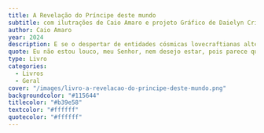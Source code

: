```yaml
---
title: A Revelação do Príncipe deste mundo
subtitle: com ilutrações de Caio Amaro e projeto Gráfico de Daielyn Cris Bertelli.
author: Caio Amaro
year: 2024
description: E se o despertar de entidades cósmicas lovecraftianas alterasse o que está escrito no livro do apocalipse? E se o primeiro a descobrir isso fosse o próprio Diabo, que espera ansioso pelo dia do Juízo Final previsto nas escrituras?”
quote: Eu não estou louco, meu Senhor, nem desejo estar, pois parece que a loucura é o que aflige aqueles que têm contato com esses seres provindos do abismo espacial. Todos os espíritos que vieram daquela estranha expedição na Antártida do século passado estiveram não só em contato com esses seres, mas com uma civilização inteira escondida no nosso planeta;
type: Livro
categories:
  - Livros
  - Geral
cover: "/images/livro-a-revelacao-do-principe-deste-mundo.png"
backgroundcolor: "#115644"
titlecolor: "#b39e58"
textcolor: "#ffffff"
quotecolor: "#ffffff"
---
```



